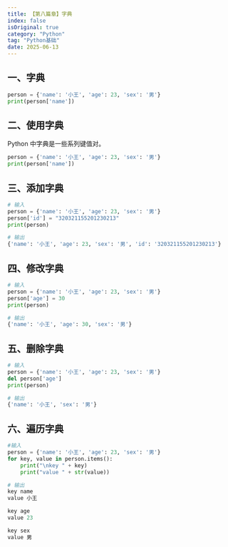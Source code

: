 ```yaml
---
title: 【第八篇章】字典
index: false
isOriginal: true
category: "Python"
tag: "Python基础"
date: 2025-06-13
---
```


## 一、字典

```python
person = {'name': '小王', 'age': 23, 'sex': '男'}
print(person['name'])
```

## 二、使用字典

Python 中字典是一些系列键值对。

```python
person = {'name': '小王', 'age': 23, 'sex': '男'}
print(person['name'])
```

## 三、添加字典
```python
# 输入
person = {'name': '小王', 'age': 23, 'sex': '男'}
person['id'] = "320321155201230213"
print(person)

# 输出
{'name': '小王', 'age': 23, 'sex': '男', 'id': '320321155201230213'}
```

## 四、修改字典
```python
# 输入
person = {'name': '小王', 'age': 23, 'sex': '男'}
person['age'] = 30
print(person)

# 输出
{'name': '小王', 'age': 30, 'sex': '男'}
```

## 五、删除字典
```python
# 输入
person = {'name': '小王', 'age': 23, 'sex': '男'}
del person['age']
print(person)

# 输出
{'name': '小王', 'sex': '男'}
```

## 六、遍历字典
```python
#输入
person = {'name': '小王', 'age': 23, 'sex': '男'}
for key, value in person.items():
    print("\nkey " + key)
    print("value " + str(value))

# 输出
key name
value 小王

key age
value 23

key sex
value 男
```
